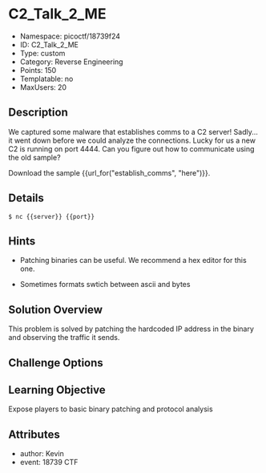 # C2_Talk_2_ME

- Namespace: picoctf/18739f24
- ID: C2_Talk_2_ME
- Type: custom
- Category: Reverse Engineering
- Points: 150
- Templatable: no
- MaxUsers: 20

## Description

We captured some malware that establishes comms to a C2 server!
Sadly... it went down before we could analyze the connections.
Lucky for us a new C2 is running on port 4444. Can you figure out
how to communicate using the old sample?

Download the sample {{url_for("establish_comms", "here")}}.

## Details

`$ nc {{server}} {{port}}`

## Hints

- Patching binaries can be useful. We recommend a hex editor for this one.

- Sometimes formats swtich between ascii and bytes

## Solution Overview

This problem is solved by patching the hardcoded IP address in the binary and observing the traffic
it sends.

## Challenge Options

## Learning Objective

Expose players to basic binary patching and protocol analysis

## Attributes

- author: Kevin
- event: 18739 CTF
